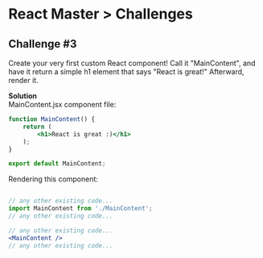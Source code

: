 # React Master > Challenges

## Challenge #3

Create your very first custom React component!
Call it "MainContent", and have it return a simple
h1 element that says "React is great!"
Afterward, render it.

**Solution**  
MainContent.jsx component file:

```jsx
function MainContent() {
    return (
        <h1>React is great :)</h1>
    );
}

export default MainContent;
```

Rendering this component:

```jsx

// any other existing code...
import MainContent from './MainContent';
// any other existing code...

// any other existing code...
<MainContent />
// any other existing code...

```
